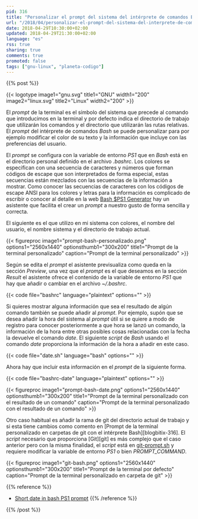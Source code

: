 ```yaml
---
pid: 316
title: "Personalizar el prompt del sistema del intérprete de comandos Bash"
url: "/2018/04/personalizar-el-prompt-del-sistema-del-interprete-de-comandos-bash/"
date: 2018-04-29T10:30:00+02:00
updated: 2018-04-29T21:30:00+02:00
language: "es"
rss: true
sharing: true
comments: true
promoted: false
tags: ["gnu-linux", "planeta-codigo"]
---
```


{{% post %}}


{{< logotype image1="gnu.svg" title1="GNU" width1="200" image2="linux.svg" title2="Linux" width2="200" >}}

El _prompt_ de la terminal es el símbolo del sistema que precede al comando que introducimos en la terminal y por defecto indica el directorio de trabajo que utilizarán los comandos y el directorio que utilizarán las rutas relativas. El _prompt_ del intérprete de comandos _Bash_ se puede personalizar para por ejemplo modificar el color de su texto y la información que incluye con las preferencias del usuario.

El _prompt_ se configura con la variable de entorno _PS1_ que en _Bash_ está en el directorio personal definido en el archivo _.bashrc_. Los colores se especifican con una secuencia de caracteres y números que forman códigos de escape que son interpretados de forma especial, estas secuencias están mezclados con las secuencias de la información a mostrar. Como conocer las secuencias de caracteres con los códigos de escape ANSI para los colores y letras para la información es complicado de escribir o conocer al detalle en la web [Bash $PS1 Generator](https://www.kirsle.net/wizards/ps1.html) hay un asistente que facilita el crear un _prompt_ a nuestro gusto de forma sencilla y correcta.

El siguiente es el que utilizo en mi sistema con colores, el nombre del usuario, el nombre sistema y el directorio de trabajo actual.

<div class="media">
    {{< figureproc
        image1="prompt-bash-personalizado.png" options1="2560x1440" optionsthumb1="300x200" title1="Prompt de la terminal personalizado"
        caption="Prompt de la terminal personalizado" >}}
</div>

Según se edita el _prompt_ el asistente previsualiza como queda en la sección _Preview_, una vez que el _prompt_ es el que deseamos en la sección _Result_ el asistente ofrece el contenido de la variable de entorno _PS1_ que hay que añadir o cambiar en el archivo _~/.bashrc_.

{{< code file="bashrc" language="plaintext" options="" >}}

Si quieres mostrar alguna información que sea el resultado de algún comando también se puede añadir al _prompt_. Por ejemplo, supón que se desea añadir la hora del sistema al _prompt_ útil si se quiere a modo de registro para conocer posteriormente a que hora se lanzó un comando, la información de la hora entre otras posibles cosas relacionadas con la fecha la devuelve el comando _date_. El siguiente _script_ de _Bash_ usando el comando _date_ proporciona la información de la hora a añadir en este caso.

{{< code file="date.sh" language="bash" options="" >}}

Ahora hay que incluir esta información en el _prompt_ de la siguiente forma.

{{< code file="bashrc-date" language="plaintext" options="" >}}

<div class="media">
    {{< figureproc
        image1="prompt-bash-date.png" options1="2560x1440" optionsthumb1="300x200" title1="Prompt de la terminal personalizado con el resultado de un comando"
        caption="Prompt de la terminal personalizado con el resultado de un comando" >}}
</div>

Otro caso habitual es añadir la rama de git del directorio actual de trabajo y si esta tiene cambios como comento en [Prompt de la terminal personalizado en carpetas de git con el intérprete Bash][blogbitix-316]. El _script_ necesario que proporciona [Git][git] es más complejo que el caso anterior pero con la misma finalidad, el _script_ está en [git-prompt.sh](https://github.com/git/git/blob/master/contrib/completion/git-prompt.sh) y requiere modificar la variable de entorno _PS1_ o bien _PROMPT\_COMMAND_.

<div class="media">
    {{< figureproc
        image1="git-bash.png" options1="2560x1440" optionsthumb1="300x200" title1="Prompt de la terminal por defecto"
        caption="Prompt de la terminal personalizado en carpeta de git" >}}
</div>

{{% reference %}}

* [Short date in bash PS1 prompt](https://stackoverflow.com/questions/9200862/short-date-in-bash-ps1-prompt)
{{% /reference %}}

{{% /post %}}
